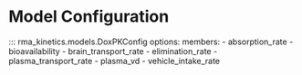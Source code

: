# Model Configuration

::: rma_kinetics.models.DoxPKConfig
    options:
      members:
        - absorption_rate
        - bioavailability
        - brain_transport_rate
        - elimination_rate
        - plasma_transport_rate
        - plasma_vd
        - vehicle_intake_rate
